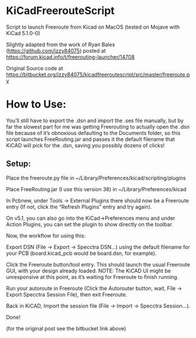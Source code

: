 # KiCadFreerouteScript
Script to launch Freeroute from Kicad on MacOS (tested on Mojave with KiCad 5.1.0-0)

Slightly adapted from the work of Ryan Bales (https://github.com/izzy84075) posted at https://forum.kicad.info/t/freerouting-launcher/14708

Original Source code at https://bitbucket.org/izzy84075/kicadfreeroutescript/src/master/freeroute.py

How to Use:
==========


You’ll still have to export the .dsn and import the .ses file manually, but by far the slowest part for me was getting Freerouting to actually open the .dsn file because of it’s obnoxious defaulting to the Documents folder, so this script launches FreeRouting.jar and passes it the default filename that KiCAD will pick for the .dsn, saving you possibly dozens of clicks!

Setup:
------

Place the freeroute.py file in ~/Library/Preferences/kicad/scripting/plugins

Place FreeRouting.jar (I use this version 38) in ~/Library/Preferences/kicad

In Pcbnew, under Tools -> External Plugins there should now be a Freeroute entry (If not, click the “Refresh Plugins” entry and try again).

On v5.1, you can also go into the KiCad->Preferences menu and under Action Plugins, you can set the plugin to show directly on the toolbar.

Now, the workflow for using this:

Export DSN (File -> Export -> Specctra DSN…) using the default filename for your PCB (board.kicad_pcb would be board.dsn, for example).

Click the Freeroute button/tool entry. This should launch the usual Freeroute GUI, with your design already loaded. NOTE: The KiCAD UI might be unresponsive at this point, as it’s waiting for Freeroute to finish running.

Run your autoroute in Freeroute (Click the Autorouter button, wait, File -> Export Specctra Session File), then exit Freeroute.

Back in KiCAD, Import the session file (File -> Import -> Specctra Session…).

Done!

(for the original post see the bitbucket link above)

